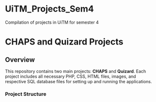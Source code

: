 # UiTM_Projects_Sem4
Compilation of projects in UiTM for semester 4

# CHAPS and Quizard Projects

## Overview

This repository contains two main projects: **CHAPS** and **Quizard**. Each project includes all necessary PHP, CSS, HTML files, images, and respective SQL database files for setting up and running the applications.

### Project Structure

